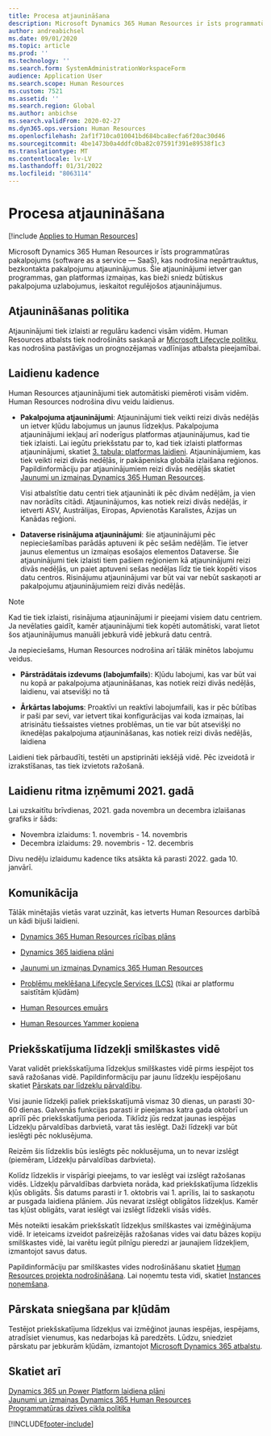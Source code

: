 ```yaml
---
title: Procesa atjaunināšana
description: Microsoft Dynamics 365 Human Resources ir īsts programmatūras pakalpojums (software as a service — SaaS), kas nodrošina nepārtrauktus, bezkontakta pakalpojumu atjauninājumus lietojumprogrammu un platformu izmaiņām.
author: andreabichsel
ms.date: 09/01/2020
ms.topic: article
ms.prod: ''
ms.technology: ''
ms.search.form: SystemAdministrationWorkspaceForm
audience: Application User
ms.search.scope: Human Resources
ms.custom: 7521
ms.assetid: ''
ms.search.region: Global
ms.author: anbichse
ms.search.validFrom: 2020-02-27
ms.dyn365.ops.version: Human Resources
ms.openlocfilehash: 2af1f710ca010041bd684bca8ecfa6f20ac30d46
ms.sourcegitcommit: 4be1473b0a4ddfc0ba82c07591f391e89538f1c3
ms.translationtype: MT
ms.contentlocale: lv-LV
ms.lasthandoff: 01/31/2022
ms.locfileid: "8063114"
---
```

# <a name="update-process"></a>Procesa atjaunināšana

[!include [Applies to Human Resources](../includes/applies-to-hr.md)]



Microsoft Dynamics 365 Human Resources ir īsts programmatūras pakalpojums (software as a service — SaaS), kas nodrošina nepārtrauktus, bezkontakta pakalpojumu atjauninājumus. Šie atjauninājumi ietver gan programmas, gan platformas izmaiņas, kas bieži sniedz būtiskus pakalpojuma uzlabojumus, ieskaitot regulējošos atjauninājumus.

## <a name="update-policy"></a>Atjaunināšanas politika

Atjauninājumi tiek izlaisti ar regulāru kadenci visām vidēm. Human Resources atbalsts tiek nodrošināts saskaņā ar [Microsoft Lifecycle politiku](https://support.microsoft.com/hub/4095338/microsoft-lifecycle-policy), kas nodrošina pastāvīgas un prognozējamas vadlīnijas atbalsta pieejamībai.

## <a name="release-cadence"></a>Laidienu kadence 

Human Resources atjauninājumi tiek automātiski piemēroti visām vidēm. Human Resources nodrošina divu veidu laidienus.

- **Pakalpojuma atjauninājumi**: Atjauninājumi tiek veikti reizi divās nedēļās un ietver kļūdu labojumus un jaunus līdzekļus. Pakalpojuma atjauninājumi iekļauj arī noderīgus platformas atjauninājumus, kad tie tiek izlaisti. Lai iegūtu priekšstatu par to, kad tiek izlaisti platformas atjauninājumi, skatiet [3. tabula: platformas laidieni](../fin-ops-core/dev-itpro/migration-upgrade/versions-update-policy.md#table-3-platform-releases). Atjauninājumiem, kas tiek veikti reizi divās nedēļās, ir pakāpeniska globāla izlaišana reģionos. Papildinformāciju par atjauninājumiem reizi divās nedēļās skatiet [Jaunumi un izmaiņas Dynamics 365 Human Resources](hr-admin-whats-new.md).

    Visi atbalstītie datu centri tiek atjaunināti ik pēc divām nedēļām, ja vien nav norādīts citādi. Atjauninājumos, kas notiek reizi divās nedēļās, ir ietverti ASV, Austrālijas, Eiropas, Apvienotās Karalistes, Āzijas un Kanādas reģioni. 

- **Dataverse risinājuma atjauninājumi**: šie atjauninājumi pēc nepieciešamības parādās aptuveni ik pēc sešām nedēļām. Tie ietver jaunus elementus un izmaiņas esošajos elementos Dataverse. Šie atjauninājumi tiek izlaisti tiem pašiem reģioniem kā atjauninājumi reizi divās nedēļās, un paiet aptuveni sešas nedēļas līdz tie tiek kopēti visos datu centros. Risinājumu atjauninājumi var būt vai var nebūt saskaņoti ar pakalpojumu atjauninājumiem reizi divās nedēļās.

> [!NOTE]
> Kad tie tiek izlaisti, risinājuma atjauninājumi ir pieejami visiem datu centriem. Ja nevēlaties gaidīt, kamēr atjauninājumi tiek kopēti automātiski, varat lietot šos atjauninājumus manuāli jebkurā vidē jebkurā datu centrā.

Ja nepieciešams, Human Resources nodrošina arī tālāk minētos labojumu veidus.

- **Pārstrādātais izdevums (labojumfails**): Kļūdu labojumi, kas var būt vai nu kopā ar pakalpojuma atjaunināšanas, kas notiek reizi divās nedēļās, laidienu, vai atsevišķi no tā

- **Ārkārtas labojums**: Proaktīvi un reaktīvi labojumfaili, kas ir pēc būtības ir paši par sevi, var ietvert tikai konfigurācijas vai koda izmaiņas, lai atrisinātu tiešsaistes vietnes problēmas, un tie var būt atsevišķi no iknedēļas pakalpojuma atjaunināšanas, kas notiek reizi divās nedēļās, laidiena

Laidieni tiek pārbaudīti, testēti un apstiprināti iekšējā vidē. Pēc izveidotā ir izrakstīšanas, tas tiek izvietots ražošanā.

## <a name="release-cadence-exceptions-in-2021"></a>Laidienu ritma izņēmumi 2021. gadā

Lai uzskaitītu brīvdienas, 2021. gada novembra un decembra izlaišanas grafiks ir šāds:

- Novembra izlaidums: 1. novembris - 14. novembris
- Decembra izlaidums: 29. novembris - 12. decembris
 
Divu nedēļu izlaidumu kadence tiks atsākta kā parasti 2022. gada 10. janvārī.

## <a name="communications"></a>Komunikācija

Tālāk minētajās vietās varat uzzināt, kas ietverts Human Resources darbībā un kādi bijuši laidieni.

- [Dynamics 365 Human Resources rīcības plāns](https://dynamics.microsoft.com/roadmap/human-resources/)

- [Dynamics 365 laidiena plāni](/dynamics365/release-plans/)

- [Jaunumi un izmaiņas Dynamics 365 Human Resources](hr-admin-whats-new.md)

- [Problēmu meklēšana Lifecycle Services (LCS)](../fin-ops-core/dev-itpro/lifecycle-services/issue-search-lcs.md) (tikai ar platformu saistītām kļūdām)

- [Human Resources emuārs](https://community.dynamics.com/365/talent/b/dynamics365fortalent)

- [Human Resources Yammer kopiena](https://www.yammer.com/dynamicsaxfeedbackprograms/#/threads/inGroup?type=in_group&feedId=10542230)

## <a name="preview-features-in-a-sandbox-environment"></a>Priekšskatījuma līdzekļi smilškastes vidē

Varat validēt priekšskatījuma līdzekļus smilškastes vidē pirms iespējot tos savā ražošanas vidē. Papildinformāciju par jaunu līdzekļu iespējošanu skatiet [Pārskats par līdzekļu pārvaldību](../fin-ops-core/fin-ops/get-started/feature-management/feature-management-overview.md).

Visi jaunie līdzekļi paliek priekšskatījumā vismaz 30 dienas, un parasti 30-60 dienas. Galvenās funkcijas parasti ir pieejamas katra gada oktobrī un aprīlī pēc priekšskatījuma perioda. Tiklīdz jūs redzat jaunas iespējas Līdzekļu pārvaldības darbvietā, varat tās ieslēgt. Daži līdzekļi var būt ieslēgti pēc noklusējuma.

Reizēm šis līdzeklis būs ieslēgts pēc noklusējuma, un to nevar izslēgt (piemēram, Līdzekļu pārvaldības darbvieta).

Kolīdz līdzeklis ir vispārīgi pieejams, to var ieslēgt vai izslēgt ražošanas vidēs. Līdzekļu pārvaldības darbvieta norāda, kad priekšskatījuma līdzeklis kļūs obligāts. Šis datums parasti ir 1. oktobris vai 1. aprīlis, lai to saskaņotu ar pusgada laidiena plāniem. Jūs nevarat izslēgt obligātos līdzekļus. Kamēr tas kļūst obligāts, varat ieslēgt vai izslēgt līdzekli visās vidēs.

Mēs noteikti iesakām priekšskatīt līdzekļus smilškastes vai izmēģinājuma vidē. Ir ieteicams izveidot pašreizējās ražošanas vides vai datu bāzes kopiju smilškastes vidē, lai varētu iegūt pilnīgu pieredzi ar jaunajiem līdzekļiem, izmantojot savus datus.

Papildinformāciju par smilškastes vides nodrošināšanu skatiet [Human Resources projekta nodrošināšana](hr-admin-setup-provision.md). Lai noņemtu testa vidi, skatiet [Instances noņemšana](hr-admin-setup-remove-instance.md#remove-a-test-drive-environment). 

## <a name="report-bugs"></a>Pārskata sniegšana par kļūdām

Testējot priekšskatījuma līdzekļus vai izmēģinot jaunas iespējas, iespējams, atradīsiet vienumus, kas nedarbojas kā paredzēts. Lūdzu, sniedziet pārskatu par jebkurām kļūdām, izmantojot [Microsoft Dynamics 365 atbalstu](https://dynamics.microsoft.com/support/).

## <a name="see-also"></a>Skatiet arī

[Dynamics 365 un Power Platform laidiena plāni](/dynamics365/release-plans)</br>
[Jaunumi un izmaiņas Dynamics 365 Human Resources](hr-admin-whats-new.md)</br>
[Programmatūras dzīves cikla politika](../fin-ops-core/dev-itpro/migration-upgrade/versions-update-policy.md)



[!INCLUDE[footer-include](../includes/footer-banner.md)]